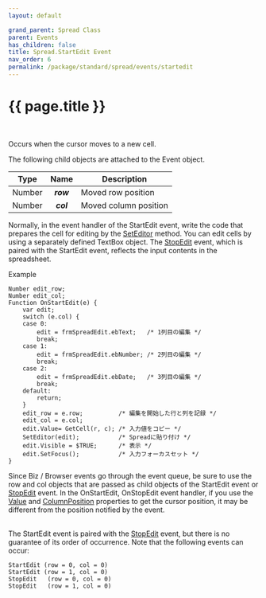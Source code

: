 ```yaml
---
layout: default

grand_parent: Spread Class
parent: Events
has_children: false
title: Spread.StartEdit Event
nav_order: 6
permalink: /package/standard/spread/events/startedit
---
```

# {{ page.title }}
<br>

Occurs when the cursor moves to a new cell.

 

The following child objects are attached to the Event object.

|  Type  |    Name   | Description           |
|:------:|:---------:|-----------------------|
| Number | **_row_** | Moved row position    |
| Number | **_col_** | Moved column position |

Normally, in the event handler of the StartEdit event, write the code that prepares the cell for editing by the <a href="/package/standard/spread/events/seteditor">SetEditor</a> method. You can edit cells by using a separately defined TextBox object. The <a href="/package/standard/spread/events/stopedit">StopEdit</a> event, which is paired with the StartEdit event, reflects the input contents in the spreadsheet.

Example
```
Number edit_row;
Number edit_col;
Function OnStartEdit(e) {
    var edit;
    switch (e.col) {
    case 0:
        edit = frmSpreadEdit.ebText;   /* 1列目の編集 */
        break;
    case 1:
        edit = frmSpreadEdit.ebNumber; /* 2列目の編集 */
        break;
    case 2:
        edit = frmSpreadEdit.ebDate;   /* 3列目の編集 */
        break;
    default:
        return;
    }
    edit_row = e.row;          /* 編集を開始した行と列を記録 */
    edit_col = e.col;
    edit.Value= GetCell(r, c); /* 入力値をコピー */
    SetEditor(edit);           /* Spreadに貼り付け */
    edit.Visible = $TRUE;      /* 表示 */
    edit.SetFocus();           /* 入力フォーカスセット */
}
```

Since Biz / Browser events go through the event queue, be sure to use the row and col objects that are passed as child objects of the StartEdit event or <a href="/package/standard/spread/events/stopedit">StopEdit</a> event. In the OnStartEdit, OnStopEdit event handler, if you use the  <a href="/package/standard/spread/properties/value">Value</a> and <a href="/package/standard/spread/properties/columnposition">ColumnPosition</a> properties to get the cursor position, it may be different from the position notified by the event.<br><br>

The StartEdit event is paired with the <a href="/package/standard/spread/events/stopedit">StopEdit</a> event, but there is no guarantee of its order of occurrence. Note that the following events can occur:

```
StartEdit (row = 0, col = 0)
StartEdit (row = 1, col = 0)
StopEdit   (row = 0, col = 0)
StopEdit   (row = 1, col = 0)
```
